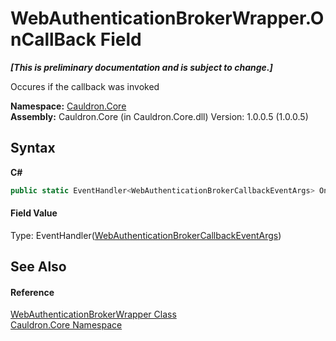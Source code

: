 # WebAuthenticationBrokerWrapper.OnCallBack Field
 _**\[This is preliminary documentation and is subject to change.\]**_

Occures if the callback was invoked

**Namespace:**&nbsp;<a href="N_Cauldron_Core">Cauldron.Core</a><br />**Assembly:**&nbsp;Cauldron.Core (in Cauldron.Core.dll) Version: 1.0.0.5 (1.0.0.5)

## Syntax

**C#**<br />
``` C#
public static EventHandler<WebAuthenticationBrokerCallbackEventArgs> OnCallBack
```


#### Field Value
Type: EventHandler(<a href="T_Cauldron_Core_WebAuthenticationBrokerCallbackEventArgs">WebAuthenticationBrokerCallbackEventArgs</a>)

## See Also


#### Reference
<a href="T_Cauldron_Core_WebAuthenticationBrokerWrapper">WebAuthenticationBrokerWrapper Class</a><br /><a href="N_Cauldron_Core">Cauldron.Core Namespace</a><br />